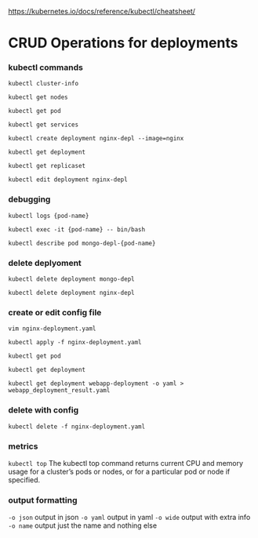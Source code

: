 <https://kubernetes.io/docs/reference/kubectl/cheatsheet/>




# CRUD Operations for deployments

### kubectl commands

`kubectl cluster-info`

`kubectl get nodes`

`kubectl get pod`

`kubectl get services`

`kubectl create deployment nginx-depl --image=nginx`

`kubectl get deployment`

`kubectl get replicaset`

`kubectl edit deployment nginx-depl`

### debugging
`kubectl logs {pod-name}`

`kubectl exec -it {pod-name} -- bin/bash`

`kubectl describe pod mongo-depl-{pod-name}`

### delete deplyoment
`kubectl delete deployment mongo-depl`

`kubectl delete deployment nginx-depl`

### create or edit config file
`vim nginx-deployment.yaml`

`kubectl apply -f nginx-deployment.yaml`

`kubectl get pod`

`kubectl get deployment`

`kubectl get deployment webapp-deployment -o yaml > webapp_deployment_result.yaml`

### delete with config
`kubectl delete -f nginx-deployment.yaml`

### metrics

`kubectl top` The kubectl top command returns current CPU and memory usage for a cluster’s pods or nodes, or for a particular pod or node if specified.

### output formatting 

`-o json` output in json
`-o yaml` output in yaml
`-o wide` output with extra info
`-o name` output just the name and nothing else